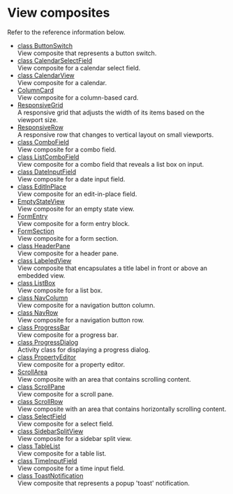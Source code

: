 # View composites

Refer to the reference information below.

- [<!--{ref:class}-->class ButtonSwitch](ref/ButtonSwitch.md) \
    View composite that represents a button switch.
- [<!--{ref:class}-->class CalendarSelectField](ref/CalendarSelectField.md) \
    View composite for a calendar select field.
- [<!--{ref:class}-->class CalendarView](ref/CalendarView.md) \
    View composite for a calendar.
- [<!--{ref:class}-->ColumnCard](ref/ColumnCard.md) \
    View composite for a column-based card.
- [<!--{ref:class}-->ResponsiveGrid](ref/ResponsiveGrid.md) \
    A responsive grid that adjusts the width of its items based on the viewport size.
- [<!--{ref:class}-->ResponsiveRow](ref/ResponsiveRow.md) \
    A responsive row that changes to vertical layout on small viewports.
- [<!--{ref:class}-->class ComboField](ref/ComboField.md) \
    View composite for a combo field.
- [<!--{ref:class}-->class ListComboField](ref/ListComboField.md) \
    View composite for a combo field that reveals a list box on input.
- [<!--{ref:class}-->class DateInputField](ref/DateInputField.md) \
    View composite for a date input field.
- [<!--{ref:class}-->class EditInPlace](ref/EditInPlace.md) \
    View composite for an edit-in-place field.
- [<!--{ref:class}-->EmptyStateView](ref/EmptyStateView.md) \
    View composite for an empty state view.
- [<!--{ref:class}-->FormEntry](ref/FormEntry.md) \
    View composite for a form entry block.
- [<!--{ref:class}-->FormSection](ref/FormSection.md) \
    View composite for a form section.
- [<!--{ref:class}-->class HeaderPane](ref/HeaderPane.md) \
    View composite for a header pane.
- [<!--{ref:class}-->class LabeledView](ref/LabeledView.md) \
    View composite that encapsulates a title label in front or above an embedded view.
- [<!--{ref:class}-->class ListBox](ref/ListBox.md) \
    View composite for a list box.
- [<!--{ref:class}-->class NavColumn](ref/NavColumn.md) \
    View composite for a navigation button column.
- [<!--{ref:class}-->class NavRow](ref/NavRow.md) \
    View composite for a navigation button row.
- [<!--{ref:class}-->class ProgressBar](ref/ProgressBar.md) \
    View composite for a progress bar.
- [<!--{ref:class}-->class ProgressDialog](ref/ProgressDialog.md) \
    Activity class for displaying a progress dialog.
- [<!--{ref:class}-->class PropertyEditor](ref/PropertyEditor.md) \
    View composite for a property editor.
- [<!--{ref:class}-->ScrollArea](ref/ScrollArea.md) \
    View composite with an area that contains scrolling content.
- [<!--{ref:class}-->class ScrollPane](ref/ScrollPane.md) \
    View composite for a scroll pane.
- [<!--{ref:class}-->class ScrollRow](ref/ScrollRow.md) \
    View composite with an area that contains horizontally scrolling content.
- [<!--{ref:class}-->class SelectField](ref/SelectField.md) \
    View composite for a select field.
- [<!--{ref:class}-->class SidebarSplitView](ref/SidebarSplitView.md) \
    View composite for a sidebar split view.
- [<!--{ref:class}-->class TableList](ref/TableList.md) \
    View composite for a table list.
- [<!--{ref:class}-->class TimeInputField](ref/TimeInputField.md) \
    View composite for a time input field.
- [<!--{ref:class}-->class ToastNotification](ref/ToastNotification.md) \
    View composite that represents a popup 'toast' notification.
